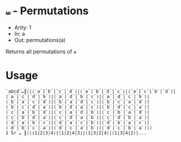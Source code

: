 # `⧢` - Permutations

- Arity: 1
- In: a
- Out: permutations(a)

Returns all permutations of `a`

# Usage
```
`abcd`⧢║⟨⟨⟨`a`|`b`|`c`|`d`⟩|⟨`a`|`b`|`d`|`c`⟩|⟨`a`|`c`|`b`|`d`⟩|⟨`a`|`c`|`d`|`b`⟩|⟨`a`|`d`|`b`|`c`⟩|⟨`a`|`d`|`c`|`b`⟩|⟨`b`|`a`|`c`|`d`⟩|⟨`b`|`a`|`d`|`c`⟩|⟨`b`|`c`|`a`|`d`⟩|⟨`b`|`c`|`d`|`a`⟩|⟨`b`|`d`|`a`|`c`⟩|⟨`b`|`d`|`c`|`a`⟩|⟨`c`|`a`|`b`|`d`⟩|⟨`c`|`a`|`d`|`b`⟩|⟨`c`|`b`|`a`|`d`⟩|⟨`c`|`b`|`d`|`a`⟩|⟨`c`|`d`|`a`|`b`⟩|⟨`c`|`d`|`b`|`a`⟩|⟨`d`|`a`|`b`|`c`⟩|⟨`d`|`a`|`c`|`b`⟩|⟨`d`|`b`|`a`|`c`⟩|⟨`d`|`b`|`c`|`a`⟩|⟨`d`|`c`|`a`|`b`⟩|⟨`d`|`c`|`b`|`a`⟩⟩⟩
1 5r ⧢ ║⟨⟨⟨1|2|3|4⟩|⟨1|2|4|3⟩|⟨1|3|2|4⟩|⟨1|3|4|2⟩|...
```
